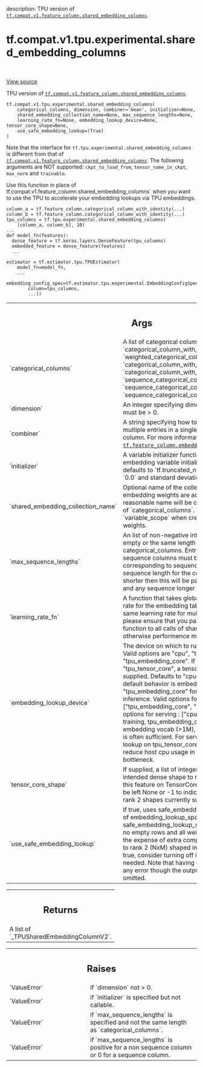 description: TPU version of <a href="../../../../../tf/compat/v1/feature_column/shared_embedding_columns.md"><code>tf.compat.v1.feature_column.shared_embedding_columns</code></a>.

<div itemscope itemtype="http://developers.google.com/ReferenceObject">
<meta itemprop="name" content="tf.compat.v1.tpu.experimental.shared_embedding_columns" />
<meta itemprop="path" content="Stable" />
</div>

# tf.compat.v1.tpu.experimental.shared_embedding_columns

<!-- Insert buttons and diff -->

<table class="tfo-notebook-buttons tfo-api nocontent" align="left">

</table>

<a target="_blank" href="/code/stable/tensorflow/python/tpu/feature_column_v2.py">View source</a>



TPU version of <a href="../../../../../tf/compat/v1/feature_column/shared_embedding_columns.md"><code>tf.compat.v1.feature_column.shared_embedding_columns</code></a>.

<pre class="devsite-click-to-copy prettyprint lang-py tfo-signature-link">
<code>tf.compat.v1.tpu.experimental.shared_embedding_columns(
    categorical_columns, dimension, combiner=&#x27;mean&#x27;, initializer=None,
    shared_embedding_collection_name=None, max_sequence_lengths=None,
    learning_rate_fn=None, embedding_lookup_device=None, tensor_core_shape=None,
    use_safe_embedding_lookup=(True)
)
</code></pre>



<!-- Placeholder for "Used in" -->

Note that the interface for `tf.tpu.experimental.shared_embedding_columns` is
different from that of <a href="../../../../../tf/compat/v1/feature_column/shared_embedding_columns.md"><code>tf.compat.v1.feature_column.shared_embedding_columns</code></a>:
The following arguments are NOT supported: `ckpt_to_load_from`,
`tensor_name_in_ckpt`, `max_norm` and `trainable`.

Use this function in place of
tf.compat.v1.feature_column.shared_embedding_columns` when you want to use the
TPU to accelerate your embedding lookups via TPU embeddings.

```
column_a = tf.feature_column.categorical_column_with_identity(...)
column_b = tf.feature_column.categorical_column_with_identity(...)
tpu_columns = tf.tpu.experimental.shared_embedding_columns(
    [column_a, column_b], 10)
...
def model_fn(features):
  dense_feature = tf.keras.layers.DenseFeature(tpu_columns)
  embedded_feature = dense_feature(features)
  ...

estimator = tf.estimator.tpu.TPUEstimator(
    model_fn=model_fn,
    ...
    embedding_config_spec=tf.estimator.tpu.experimental.EmbeddingConfigSpec(
        column=tpu_columns,
        ...))
```

<!-- Tabular view -->
 <table class="responsive fixed orange">
<colgroup><col width="214px"><col></colgroup>
<tr><th colspan="2"><h2 class="add-link">Args</h2></th></tr>

<tr>
<td>
`categorical_columns`
</td>
<td>
A list of categorical columns returned from
`categorical_column_with_identity`, `weighted_categorical_column`,
`categorical_column_with_vocabulary_file`,
`categorical_column_with_vocabulary_list`,
`sequence_categorical_column_with_identity`,
`sequence_categorical_column_with_vocabulary_file`,
`sequence_categorical_column_with_vocabulary_list`
</td>
</tr><tr>
<td>
`dimension`
</td>
<td>
An integer specifying dimension of the embedding, must be > 0.
</td>
</tr><tr>
<td>
`combiner`
</td>
<td>
A string specifying how to reduce if there are multiple entries in
a single row for a non-sequence column. For more information, see
<a href="../../../../../tf/feature_column/embedding_column.md"><code>tf.feature_column.embedding_column</code></a>.
</td>
</tr><tr>
<td>
`initializer`
</td>
<td>
A variable initializer function to be used in embedding
variable initialization. If not specified, defaults to
`tf.truncated_normal_initializer` with mean `0.0` and standard deviation
`1/sqrt(dimension)`.
</td>
</tr><tr>
<td>
`shared_embedding_collection_name`
</td>
<td>
Optional name of the collection where
shared embedding weights are added. If not given, a reasonable name will
be chosen based on the names of `categorical_columns`. This is also used
in `variable_scope` when creating shared embedding weights.
</td>
</tr><tr>
<td>
`max_sequence_lengths`
</td>
<td>
An list of non-negative integers, either None or empty
or the same length as the argument categorical_columns. Entries
corresponding to non-sequence columns must be 0 and entries corresponding
to sequence columns specify the max sequence length for the column. Any
sequence shorter then this will be padded with 0 embeddings and any
sequence longer will be truncated.
</td>
</tr><tr>
<td>
`learning_rate_fn`
</td>
<td>
A function that takes global step and returns learning
rate for the embedding table. If you intend to use the same learning rate
for multiple embedding tables, please ensure that you pass the exact same
python function to all calls of shared_embedding_columns, otherwise
performence may suffer.
</td>
</tr><tr>
<td>
`embedding_lookup_device`
</td>
<td>
The device on which to run the embedding lookup.
Valid options are "cpu", "tpu_tensor_core", and "tpu_embedding_core". If
specifying "tpu_tensor_core", a tensor_core_shape must be supplied.
Defaults to "cpu". If not specified, the default behavior is embedding
lookup on "tpu_embedding_core" for training and "cpu" for inference.
Valid options for training : ["tpu_embedding_core", "tpu_tensor_core"]
Valid options for serving :  ["cpu", "tpu_tensor_core"]
For training, tpu_embedding_core is good for large embedding vocab (>1M),
otherwise, tpu_tensor_core is often sufficient.
For serving, doing embedding lookup on tpu_tensor_core during serving is
a way to reduce host cpu usage in cases where that is a bottleneck.
</td>
</tr><tr>
<td>
`tensor_core_shape`
</td>
<td>
If supplied, a list of integers which specifies the
intended dense shape to run embedding lookup for this feature on
TensorCore. The batch dimension can be left None or -1 to indicate a
dynamic shape. Only rank 2 shapes currently supported.
</td>
</tr><tr>
<td>
`use_safe_embedding_lookup`
</td>
<td>
If true, uses safe_embedding_lookup_sparse
instead of embedding_lookup_sparse. safe_embedding_lookup_sparse ensures
there are no empty rows and all weights and ids are positive at the
expense of extra compute cost. This only applies to rank 2 (NxM) shaped
input tensors. Defaults to true, consider turning off if the above checks
are not needed. Note that having empty rows will not trigger any error
though the output result might be 0 or omitted.
</td>
</tr>
</table>



<!-- Tabular view -->
 <table class="responsive fixed orange">
<colgroup><col width="214px"><col></colgroup>
<tr><th colspan="2"><h2 class="add-link">Returns</h2></th></tr>
<tr class="alt">
<td colspan="2">
A  list of `_TPUSharedEmbeddingColumnV2`.
</td>
</tr>

</table>



<!-- Tabular view -->
 <table class="responsive fixed orange">
<colgroup><col width="214px"><col></colgroup>
<tr><th colspan="2"><h2 class="add-link">Raises</h2></th></tr>

<tr>
<td>
`ValueError`
</td>
<td>
if `dimension` not > 0.
</td>
</tr><tr>
<td>
`ValueError`
</td>
<td>
if `initializer` is specified but not callable.
</td>
</tr><tr>
<td>
`ValueError`
</td>
<td>
if `max_sequence_lengths` is specified and not the same length
as `categorical_columns`.
</td>
</tr><tr>
<td>
`ValueError`
</td>
<td>
if `max_sequence_lengths` is positive for a non sequence column
or 0 for a sequence column.
</td>
</tr>
</table>

